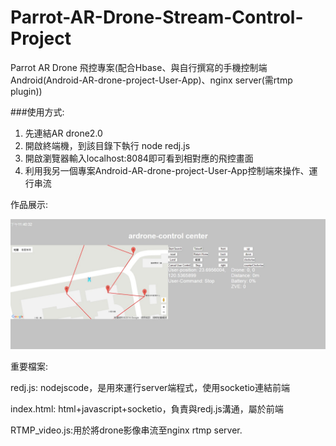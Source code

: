 
# Parrot-AR-Drone-Stream-Control-Project
Parrot AR Drone 飛控專案(配合Hbase、與自行撰寫的手機控制端Android(Android-AR-drone-project-User-App)、nginx server(需rtmp plugin))

###使用方式:

1. 先連結AR drone2.0
2. 開啟終端機，到該目錄下執行 node redj.js
3. 開啟瀏覽器輸入localhost:8084即可看到相對應的飛控畫面
4. 利用我另一個專案Android-AR-drone-project-User-App控制端來操作、運行串流

作品展示:

![show](/show1.jpg)

重要檔案:

redj.js: nodejscode，是用來運行server端程式，使用socketio連結前端

index.html: html+javascript+socketio，負責與redj.js溝通，屬於前端

RTMP_video.js:用於將drone影像串流至nginx rtmp server.
